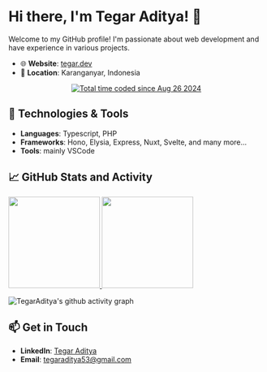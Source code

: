 # Hi there, I'm Tegar Aditya! 👋

Welcome to my GitHub profile! I'm passionate about web development and have experience in various projects.

- 🌐 **Website**: [tegar.dev](https://tegar.dev)
- 📍 **Location**: Karanganyar, Indonesia

<p align="center">
  <a href="https://wakatime.com/@9a97a1f8-88f3-43cd-8202-8a4742c77aa4">
    <img src="https://wakatime.com/badge/user/9a97a1f8-88f3-43cd-8202-8a4742c77aa4.svg" alt="Total time coded since Aug 26 2024" />
  </a>
</p>

## 🔧 Technologies & Tools

- **Languages**: Typescript, PHP
- **Frameworks**: Hono, Elysia, Express, Nuxt, Svelte, and many more...
- **Tools**: mainly VSCode

## 📈 GitHub Stats and Activity

<p align="left">
<a href="https://github.com/TegarAditya">
  <img height="180em" src="https://github-readme-stats-eight-theta.vercel.app/api?username=TegarAditya&show_icons=true&theme=dark&include_all_commits=true&count_private=true"/>
  <img height="180em" src="https://github-readme-stats-eight-theta.vercel.app/api/top-langs/?username=TegarAditya&layout=compact&langs_count=8&theme=dark"/>
</a>
</p>

![TegarAditya's github activity graph](https://github-readme-activity-graph.vercel.app/graph?username=TegarAditya&bg_color=0d1117&color=ffffff&line=025cda&point=7d7d7d&area=true)

## 📫 Get in Touch

- **LinkedIn**: [Tegar Aditya](https://www.linkedin.com/in/tegar-aditya/)
- **Email**: [tegaraditya53@gmail.com](mailto:tegaraditya53@gmail.com)
<!--
**TegarAditya/tegaraditya** is a ✨ _special_ ✨ repository because its `README.md` (this file) appears on your GitHub profile.

Here are some ideas to get you started:

- 🔭 I’m currently working on ...
- 🌱 I’m currently learning ...
- 👯 I’m looking to collaborate on ...
- 🤔 I’m looking for help with ...
- 💬 Ask me about ...
- 📫 How to reach me: ...
- 😄 Pronouns: ...
- ⚡ Fun fact: ...
-->
